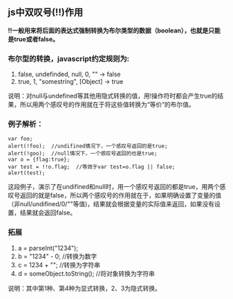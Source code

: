 ## js中双叹号(!!)作用

**!!一般用来将后面的表达式强制转换为布尔类型的数据（boolean），也就是只能是true或者false。**

### 布尔型的转换，javascript约定规则为:  ###
1. false, undefinded, null, 0, "" -> false
2. true, 1, "somestring", [Object] -> true

说明：对null与undefined等其他用隐式转换的值，用!操作符时都会产生true的结果，所以用两个感叹号的作用就在于将这些值转换为“等价”的布尔值。

### 例子解析： ###
```
var foo;  
alert(!foo);  //undifined情况下，一个感叹号返回的是true;  
alert(!goo);  //null情况下，一个感叹号返回的也是true;  
var o = {flag:true};  
var test = !!o.flag;  //等效于var test=o.flag || false;  
alert(test);
```

这段例子，演示了在undifined和null时，用一个感叹号返回的都是true，用两个感叹号返回的就是false，所以两个感叹号的作用就在于，如果明确设置了变量的值（非null/undifined/0/""等值)，结果就会根据变量的实际值来返回，如果没有设置，结果就会返回false。

### 拓展 ###
1. a = parseInt("1234");
2. b = "1234" - 0;  //转换为数字
3. c = 1234 + "";  //转换为字符串
4. d = someObject.toString();  //将对象转换为字符串

说明：其中第1种、第4种为显式转换，2、3为隐式转换。